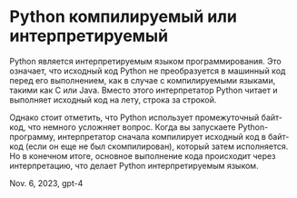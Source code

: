 # Python компилируемый или интерпретируемый

Python является интерпретируемым языком программирования. Это означает, что исходный код Python не преобразуется в машинный код перед его выполнением, как в случае с компилируемыми языками, такими как C или Java. Вместо этого интерпретатор Python читает и выполняет исходный код на лету, строка за строкой. 

Однако стоит отметить, что Python использует промежуточный байт-код, что немного усложняет вопрос. Когда вы запускаете Python-программу, интерпретатор сначала компилирует исходный код в байт-код (если он еще не был скомпилирован), который затем исполняется. Но в конечном итоге, основное выполнение кода происходит через интерпретацию, что делает Python интерпретируемым языком.

Nov. 6, 2023, gpt-4

